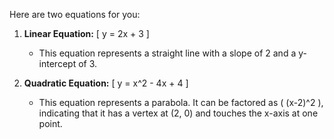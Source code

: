 Here are two equations for you:

1. **Linear Equation:**
   \[
   y = 2x + 3
   \]
   - This equation represents a straight line with a slope of 2 and a y-intercept of 3.

2. **Quadratic Equation:**
   \[
   y = x^2 - 4x + 4
   \]
   - This equation represents a parabola. It can be factored as \( (x-2)^2 \), indicating that it has a vertex at (2, 0) and touches the x-axis at one point.

